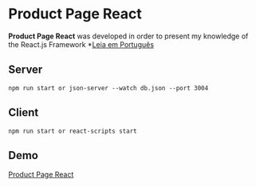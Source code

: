 # Product Page React

**Product Page React** was developed in order to present my knowledge of the React.js Framework *[Leia em Português](README.pt.md)

## Server
```
npm run start or json-server --watch db.json --port 3004
```

## Client
```
npm run start or react-scripts start
```

## Demo
[Product Page React](https://product-page-react.netlify.app/)